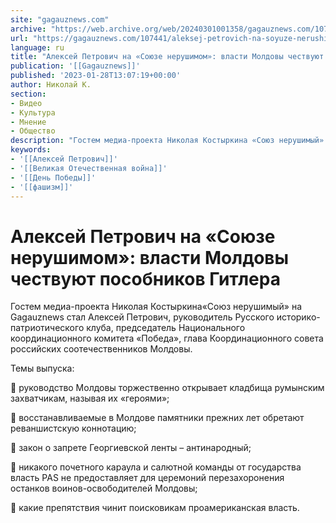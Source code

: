 ```yaml
---
site: "gagauznews.com"
archive: "https://web.archive.org/web/20240301001358/gagauznews.com/107441/aleksej-petrovich-na-soyuze-nerushimom-vlasti-moldovy-chestvuyut-posobnikov-gitlera-2.html"
url: "https://gagauznews.com/107441/aleksej-petrovich-na-soyuze-nerushimom-vlasti-moldovy-chestvuyut-posobnikov-gitlera-2.html"
language: ru
title: "Алексей Петрович на «Союзе нерушимом»: власти Молдовы чествуют пособников Гитлера"
publication: '[[Gagauznews]]'
published: '2023-01-28T13:07:19+00:00'
author: Николай К.
section:
- Видео
- Культура
- Мнение
- Общество
description: "Гостем медиа-проекта Николая Костыркина «Союз нерушимый» на Gagauznews стал Алексей Петрович, руководитель Русского историко-патриотического клуба, председатель Национального координационного комитета «Победа», глава Координационного совета российских соотечественников Молдовы. Темы выпуска: \U0001F539 руководство Молдовы торжественно открывает кладбища румынским захватчикам, называя их «героями»; \U0001F539 восстанавливаемые в Молдове памятники прежних лет обретают реваншистскую коннотацию; \U0001F539 закон о запрете Георгиевской ленты – антинародный; \U0001F539 никакого почетного караула и салютной команды от государства власть PAS не предоставляет для церемоний перезахоронения останков воинов-освободителей Молдовы; \U0001F539 какие препятствия чинит поисковикам проамериканская власть."
keywords:
- '[[Алексей Петрович]]'
- '[[Великая Отечественная война]]'
- '[[День Победы]]'
- '[[фашизм]]'
---
```


# Алексей Петрович на «Союзе нерушимом»: власти Молдовы чествуют пособников Гитлера

Гостем медиа-проекта Николая Костыркина«Союз нерушимый» на Gagauznews стал Алексей Петрович, руководитель Русского историко-патриотического клуба, председатель Национального координационного комитета «Победа», глава Координационного совета российских соотечественников Молдовы.

Темы выпуска:

🔹 руководство Молдовы торжественно открывает кладбища румынским захватчикам, называя их «героями»;

🔹 восстанавливаемые в Молдове памятники прежних лет обретают реваншистскую коннотацию;

🔹 закон о запрете Георгиевской ленты – антинародный;

🔹 никакого почетного караула и салютной команды от государства власть PAS не предоставляет для церемоний перезахоронения останков воинов-освободителей Молдовы;

🔹 какие препятствия чинит поисковикам проамериканская власть.